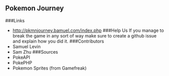 ## Pokemon Journey
###Links
 - http://pkmnjourney.bamuel.com/index.php
###Help Us
If you manage to break the game in any sort of way make sure to create a github issue and explain how you did it.
###Contributors
 - Samuel Levin
 - Sam Zhu
###Sources
 - PokeAPI
 - PokePHP
 - Pokemon Sprites (from Gamefreak)